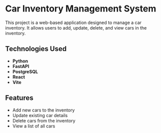 # Car Inventory Management System

This project is a web-based application designed to manage a car inventory. It allows users to add, update, delete, and view cars in the inventory.

## Technologies Used

- **Python**
- **FastAPI**
- **PostgreSQL**
- **React**
- **Vite**

## Features

- Add new cars to the inventory
- Update existing car details
- Delete cars from the inventory
- View a list of all cars
